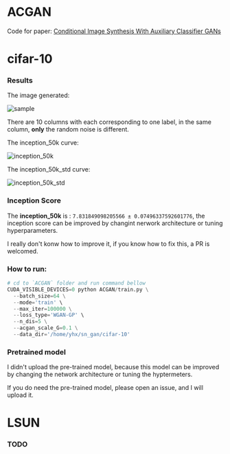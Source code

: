 # ACGAN

Code for paper: [Conditional Image Synthesis With Auxiliary Classifier GANs](https://openreview.net/forum?id=BkDDM04Ke)


# cifar-10

### Results

The image generated:

![sample](https://github.com/watsonyanghx/GAN_Lib_Tensorflow/blob/master/ACGAN/img/samples_98999.png)

There are 10 columns with each corresponding to one label, in the same column, **only** the random noise is different.


The inception_50k curve:

![inception_50k](https://github.com/watsonyanghx/GAN_Lib_Tensorflow/blob/master/ACGAN/img/inception_50k.jpg)


The inception_50k_std curve:

![inception_50k_std](https://github.com/watsonyanghx/GAN_Lib_Tensorflow/blob/master/ACGAN/img/inception_50k_std.jpg)


### Inception Score

The **inception_50k** is : `7.831849098205566 ± 0.07496337592601776`, the inception score can be improved by changint nerwork architecture or tuning hyperparameters.

I really don't konw how to improve it, if you know how to fix this, a PR is welcomed.


### How to run:

``` python
# cd to `ACGAN` folder and run command bellow
CUDA_VISIBLE_DEVICES=0 python ACGAN/train.py \
  --batch_size=64 \
  --mode='train' \
  --max_iter=100000 \
  --loss_type='WGAN-GP' \
  --n_dis=5 \
  --acgan_scale_G=0.1 \
  --data_dir='/home/yhx/sn_gan/cifar-10'

```


### Pretrained model

I didn't upload the pre-trained model, because this model can be improved by changing the network architecture or tuning the hyptermeters. 

If you do need the pre-trained model, please open an issue, and I will upload it.


# LSUN

### TODO
